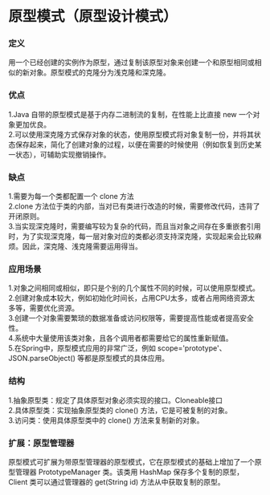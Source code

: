 # 原型模式（原型设计模式）
### 定义
用一个已经创建的实例作为原型，通过复制该原型对象来创建一个和原型相同或相似的新对象。原型模式的克隆分为浅克隆和深克隆。
### 优点
1.Java 自带的原型模式是基于内存二进制流的复制，在性能上比直接 new 一个对象更加优良。  
2.可以使用深克隆方式保存对象的状态，使用原型模式将对象复制一份，并将其状态保存起来，简化了创建对象的过程，以便在需要的时候使用（例如恢复到历史某一状态），可辅助实现撤销操作。
### 缺点
1.需要为每一个类都配置一个 clone 方法  
2.clone 方法位于类的内部，当对已有类进行改造的时候，需要修改代码，违背了开闭原则。  
3.当实现深克隆时，需要编写较为复杂的代码，而且当对象之间存在多重嵌套引用时，为了实现深克隆，每一层对象对应的类都必须支持深克隆，实现起来会比较麻烦。因此，深克隆、浅克隆需要运用得当。
### 应用场景
1.对象之间相同或相似，即只是个别的几个属性不同的时候，可以使用原型模式。   
2.创建对象成本较大，例如初始化时间长，占用CPU太多，或者占用网络资源太多等，需要优化资源。  
3.创建一个对象需要繁琐的数据准备或访问权限等，需要提高性能或者提高安全性。  
4.系统中大量使用该类对象，且各个调用者都需要给它的属性重新赋值。  
5.在Spring中，原型模式应用的非常广泛，例如 scope='prototype'、JSON.parseObject() 等都是原型模式的具体应用。
### 结构
1.抽象原型类：规定了具体原型对象必须实现的接口。Cloneable接口  
2.具体原型类：实现抽象原型类的 clone() 方法，它是可被复制的对象。  
3.访问类：使用具体原型类中的 clone() 方法来复制新的对象。  
### 扩展：原型管理器
原型模式可扩展为带原型管理器的原型模式，它在原型模式的基础上增加了一个原型管理器 PrototypeManager 类。该类用 HashMap 保存多个复制的原型，Client 类可以通过管理器的 get(String id) 方法从中获取复制的原型。   





